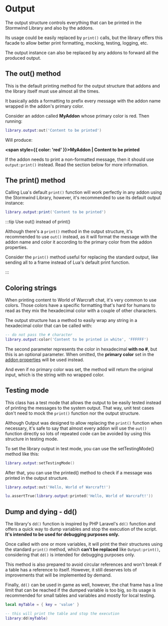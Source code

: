 # Output

The output structure controls everything that can be printed
in the Stormwind Library and also by the addons.

Its usage could be easily replaced by `print()` calls, but the
library offers this facade to allow better print formatting, mocking,
testing, logging, etc.

The output instance can also be replaced by any addons to forward
all the produced output.

## The out() method

This is the default printing method for the output structure that addons
and the library itself must use almost all the times.

It basically adds a formatting to prefix every message with the addon
name wrapped in the addon's primary color.

Consider an addon called **MyAddon** whose primary color is red. Then
running:

```lua
library.output:out('Content to be printed')
```

Will produce:

**<span style={{ color: 'red' }}>MyAddon |</span> Content to be printed**

If the addon needs to print a non-formatted message, then it should use
`output:print()` instead. Read the section below for more information.

## The print() method

Calling Lua's default `print()` function will work perfectly in any
addon using the Stormwind Library, however, it's recommended to use
its default output instance:

```lua
library.output:print('Content to be printed')
```

:::tip Use out() instead of print()

Although there's a `print()` method in the output structure, it's
recommended to use `out()` instead, as it will format the message with
the addon name and color it according to the primary color from the
addon properties.

Consider the `print()` method useful for replacing the standard output,
like sending all to a frame instead of Lua's default print function.

:::

## Coloring strings

When printing content to World of Warcraft chat, it's very common to
use colors. Those colors have a specific formatting that's hard for 
humans to read as they mix the hexadecimal color with a couple of other
characters.

The output structure has a method to easily wrap any string in a
hexadecimal color that can be called with:

```lua
-- do not pass the # character
library.output:color('Content to be printed in white', 'FFFFFF')
```

The second parameter represents the color in hexadecimal **with no #**,
but this is an optional parameter. When omitted, the **primary color** set
in the [addon properties](addon-properties#colors) will be used instead.

And even if no primary color was set, the method will return the original
input, which is the string with no wrapped color.

## Testing mode

This class has a test mode that allows the output to be easily tested
instead of printing the messages to the system output. That way, unit test
cases don't need to mock the `print()` function nor the output structure.

Although Output was designed to allow replacing the `print()` function
when necessary, it's safe to say that almost every addon will use the
`out()` function directly so lots of repeated code can be avoided by using 
this structure in testing mode.

To set the library output in test mode, you can use the setTestingMode()
method like this:

```lua
library.output:setTestingMode()
```

After that, you can use the printed() method to check if a message was
printed in the output structure.

```lua
library.output:out('Hello, World of Warcraft!')

lu.assertTrue(library.output:printed('Hello, World of Warcraft!'))
```

## Dump and dying - dd()

The library's `dd()` function is inspired by PHP Laravel's `dd()` function 
and offers a quick way to dump variables and stop the execution of the 
script. **It's intended to be used for debugging purposes only.**

Once called with one or more variables, it will print the their structures 
using the standard `print()` method, which **can't be replaced** like 
`Output:print()`, considering that `dd()` is intended for debugging 
purposes only.

This method is also prepared to avoid circular references and won't break if
a table has a reference to itself. However, it still deserves lots of 
improvements that will be implemented by demand.

Finally, `dd()` can be used in game as well, however, the chat frame has a
line limit that can be reached if the dumped variable is too big, so its usage
is recommended for small tables and variables and mostly for local testing.

```lua
local myTable = { key = 'value' }

-- this will print the table and stop the execution
library:dd(myTable)
```